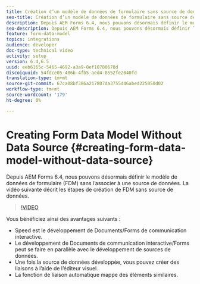 ```yaml
---
title: Création d’un modèle de données de formulaire sans source de données
seo-title: Création d’un modèle de données de formulaire sans source de données
description: Depuis AEM Forms 6.4, nous pouvons désormais définir le modèle de données de formulaire (FDM) sans l’associer à une source de données. La vidéo suivante décrit les étapes de création de FDM sans source de données.
seo-description: Depuis AEM Forms 6.4, nous pouvons désormais définir le modèle de données de formulaire (FDM) sans l’associer à une source de données. La vidéo suivante décrit les étapes de création de FDM sans source de données.
feature: form-data-model
topics: integrations
audience: developer
doc-type: technical video
activity: setup
version: 6.4,6.5
uuid: eeb6165c-5465-4692-a3a9-8ef10780678d
discoiquuid: 54fdce05-486b-4fb5-aed4-8552fe2040fd
translation-type: tm+mt
source-git-commit: 67ca08bf386a217807da3755d46abed225050d02
workflow-type: tm+mt
source-wordcount: '179'
ht-degree: 0%

---
```



# Creating Form Data Model Without Data Source {#creating-form-data-model-without-data-source}

Depuis AEM Forms 6.4, nous pouvons désormais définir le modèle de données de formulaire (FDM) sans l’associer à une source de données. La vidéo suivante décrit les étapes de création de FDM sans source de données.

>[!VIDEO](https://video.tv.adobe.com/v/21414/?quality=9&learn=on)

Vous bénéficiez ainsi des avantages suivants :

* Speed est le développement de Documents/Forms de communication interactive.
* Le développement de Documents de communication interactive/Forms peut se faire en parallèle avec le développement de sources de données.
* Une fois la source de données développée, vous pouvez créer des liaisons à l’aide de l’éditeur visuel.
* La fonction de liaison automatique mappe des éléments similaires.

